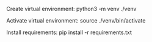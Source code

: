 Create virtual environment:
python3 -m venv ./venv

Activate virtual environment:
source ./venv/bin/activate

Install requirements:
pip install -r requirements.txt

